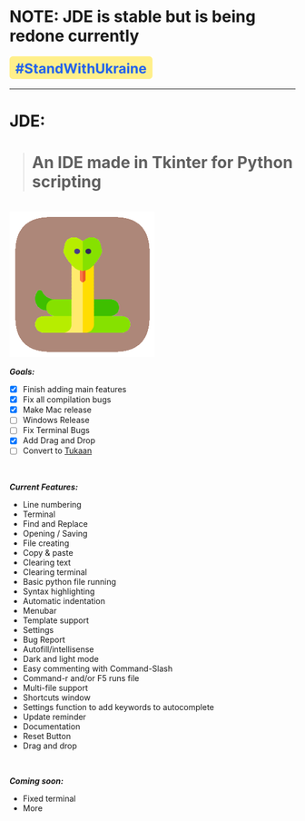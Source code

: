 # NOTE: JDE is stable but is being redone currently

![#StandWithUkraine](https://raw.githubusercontent.com/vshymanskyy/StandWithUkraine/main/badges/StandWithUkraine.svg)
<hr>

# JDE:
> # An IDE made in Tkinter for Python scripting
<br>
<img alt="Logo" src="JDE.png">

_***Goals:***_
- [x] Finish adding main features
- [x] Fix all compilation bugs
- [x] Make Mac release
- [ ] Windows Release
- [ ] Fix Terminal Bugs
- [x] Add Drag and Drop
- [ ] Convert to <a href="https://tukaan.github.io/" target="_blank" rel="noopener noreferrer">Tukaan</a>

<br>

***Current Features:***
- Line numbering
- Terminal
- Find and Replace
- Opening / Saving
- File creating
- Copy & paste
- Clearing text
- Clearing terminal
- Basic python file running
- Syntax highlighting
- Automatic indentation
- Menubar
- Template support
- Settings
- Bug Report
- Autofill/intellisense
- Dark and light mode
- Easy commenting with Command-Slash
- Command-r and/or F5 runs file
- Multi-file support
- Shortcuts window
- Settings function to add keywords to autocomplete
- Update reminder
- Documentation
- Reset Button
- Drag and drop

<br>

***Coming soon:***
- Fixed terminal
- More
